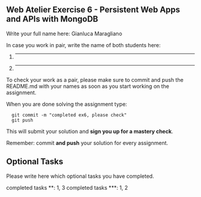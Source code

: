 ## Web Atelier Exercise 6 - Persistent Web Apps and APIs with MongoDB

Write your full name here: Gianluca Maragliano

In case you work in pair, write the name of both students here:

1. _________
2. _________

To check your work as a pair, please make sure to commit and push the README.md with your names as soon as you start working on the assignment.

When you are done solving the assignment type:

  ```
	git commit -m "completed ex6, please check"
	git push
  ```

This will submit your solution and __sign you up for a mastery check__.


Remember: commit __and push__ your solution for every assignment.

## Optional Tasks

Please write here which optional tasks you have completed.


completed tasks **: 1, 3 
completed tasks ***: 1, 2